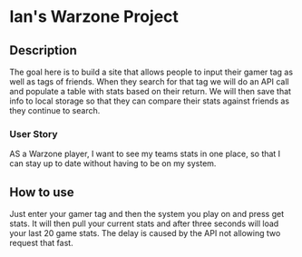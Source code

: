 # Ian's Warzone Project

## Description 
The goal here is to build a site that allows people to input their gamer tag as well as tags of friends. When they search for that tag we will do an API call and populate a table with stats based on their return. We will then save that info to local storage so that they can compare their stats against friends as they continue to search. 

### User Story
AS a Warzone player, I want to see my teams stats in one place, so that I can stay up to date without having to be on my system.

## How to use

Just enter your gamer tag and then the system you play on and press get stats. It will then pull your current stats and after three seconds will load your last 20 game stats. The delay is caused by the API not allowing two request that fast. 


